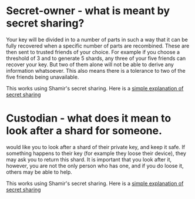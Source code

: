 # Secret-owner - what is meant by secret sharing?

Your key will be divided in to a number of parts in such a way that it can be fully recovered when a specific number of parts are recombined. These are then sent to trusted friends of your choice. For example if you choose a threshold of 3 and to generate 5 shards, any three of your five friends can recover your key.  But two of them alone will not be able to derive any information whatsoever. This also means there is a tolerance to two of the five friends being unavailable.

This works using Shamir's secret sharing.  Here is a [simple explanation of secret sharing](./shamirs-secret-sharing)

# Custodian - what does it mean to look after a shard for someone.

<name> would like you to look after a shard of their private key, and keep it safe. If something happens to their key (for example they loose their device), they may ask you to return this shard. It is important that you look after it, however, you are not the only person who has one, and if you do loose it, others may be able to help.

This works using Shamir's secret sharing.  Here is a [simple explanation of secret sharing](./shamirs-secret-sharing)
